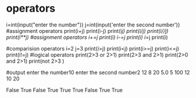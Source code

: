 # operators
i=int(input("enter the number"))
j=int(input('enter the second number'))
#assignment operators
print(i+j)
print(i-j)
print(i*j)
print(i/j)
print(i//j)
print(i**j)
#assignment operators
i+=j
print(i)
i-=j
print(i)
i*=j
print(i)

#comparision operators
i=2
j=3
print(i>j)
print(i<j)
print(i>=j)
print(i<=j)
print(i!=j)
#logical operators
print(2>3 or 2>1)
print(2>3 and 2>1)
print(2>0 and 2>1)
print(not 2>3 )

#output
enter the number10
enter the second number2
12
8
20
5.0
5
100
12
10
20
> 
False
True
False
True
True
True
False
True
True
> 
